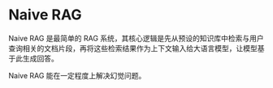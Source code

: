 # Naive RAG

Naive RAG 是最简单的 RAG 系统，其核心逻辑是先从预设的知识库中检索与用户查询相关的文档片段，再将这些检索结果作为上下文输入给大语言模型，让模型基于此生成回答。

Naive RAG 能在一定程度上解决幻觉问题。


